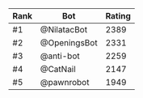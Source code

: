 Rank|Bot|Rating
---|---|---
#1|@NilatacBot|2389
#2|@OpeningsBot|2331
#3|@anti-bot|2259
#4|@CatNail|2147
#5|@pawnrobot|1949
